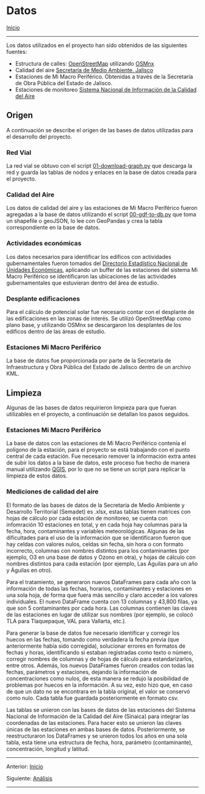 # Datos

[Inicio](../../README.MD)
***

Los datos utilizados en el proyecto han sido obtenidos de las siguientes fuentes:

+ Estructura de calles: [OpenStreetMap](https://openstreetmap.org) utilizando [OSMnx](https://github.com/gboeing/osmnx)
+ Calidad del aire [Secretaría de Medio Ambiente. Jalisco](https://semadet.jalisco.gob.mx/)
+ Estaciones de Mi Macro Periférico. Obtenidas a través de la Secretaría de Obra Pública del Estado de Jalisco.
+ Estaciones de monitoreo [Sistema Nacional de Información de la Calidad del Aire](https://sinaica.inecc.gob.mx/)

## Origen

A continuación se describe el origen de las bases de datos utilizadas para el desarrollo del proyecto.

### Red Vial

La red vial se obtuvo con el script [01-download-graph.py](../../scripts/01-download-graph.py) que descarga la red y guarda las tablas de nodos y enlaces en la base de datos creada para el proyecto.

### Calidad del Aire

Los datos de calidad del aire y las estaciones de Mi Macro Periférico fueron agregadas a la base de datos utilizando el script [00-gdf-to-db.py](../../scripts/00-gdf-to-db.py) que toma un shapefile o geoJSON, lo lee con GeoPandas y crea la tabla correspondiente en la base de datos.

### Actividades económicas

Los datos necesarios para identificar los edificos con actividades gubernamentales fueron tomados del [Directorio Estadístico Nacional de Unidades Económicas](https://www.inegi.org.mx/app/mapa/denue/), aplicando un buffer de las estaciones del sistema Mi Macro Periférico se identificaron las ubicaciones de las actividades gubernamentales que estuvieran dentro del área de estudio.

### Desplante edificaciones

Para el cálculo de potencial solar fue necesario contar con el desplante de las edificaciones en las zonas de interés. Se utilizó OpenStreetMap como plano base, y utilizando OSMnx se descargaron los desplantes de los edificos dentro de las áreas de estudio.

### Estaciones Mi Macro Periférico

La base de datos fue proporcionada por parte de la Secretaría de Infraestructura y Obra Pública del Estado de Jalisco dentro de un archivo KML.

## Limpieza

Algunas de las bases de datos requirieron limpieza para que fueran utilizables en el proyecto, a continuación se detallan los pasos seguidos.

### Estaciones Mi Macro Periférico

La base de datos con las estaciones de Mi Macro Periférico contenía el polígono de la estación, para el proyecto se está trabajando con el punto central de cada estación. Fue necesario remover la información extra antes de subir los datos a la base de datos, este proceso fue hecho de manera manual utilizando [QGIS](https://qgis.org), por lo que no se tiene un script para replicar la limpieza de estos datos.

### Mediciones de calidad del aire

El formato de las bases de datos de la Secretaría de Medio Ambiente y Desarrollo Territorial (Semadet) es .xlsx, estas tablas tienen matrices con hojas de cálculo por cada estación de monitoreo, se cuenta con infomración 10 estaciones en total, y en cada hoja hay columnas para la fecha, hora, contaminantes y variables meteorológicas. Algunas de las dificultades para el uso de la información que se identificaron fueron que hay celdas con valores nulos, celdas sin fecha, sin hora o con formato incorrecto, columnas con nombres distintos para los contaminantes (por ejemplo, O3 en una base de datos y Ozono en otra), y hojas de cálculo con nombres distintos para cada estación (por ejemplo, Las Águilas para un año y Águilas en otro). 

Para el tratamiento, se generaron nuevos DataFrames para cada año con la información de todas las fechas, horarios, contaminantes y estaciones en una sola hoja, de forma que fuera más sencillo y claro acceder a los valores individuales. El nuevo DataFrame cuenta con 13 columnas y 43,800 filas, ya que son 5 contaminantes por cada hora. Las columnas contienen las claves de las estaciones en lugar de utilizar sus nombres (por ejemplo, se colocó TLA para Tlaquepaque, VAL para Vallarta, etc.).

Para generar la base de datos fue necesario identificar y corregir los huecos en las fechas, tomando como verdadera la fecha previa (que anteriormente había sido corregida), solucionar errores en formatos de fechas y horas, identificando si estaban registradas como texto o número, corregir nombres de columnas y de hojas de cálculo para estandarizarlos, entre otros. Además, los nuevos DataFrames fueron creados con todas las fechas, parámetros y estaciones, dejando la información de concentraciones como nulos, de esta manera se redujo la posibilidad de problemas por huecos en la información. A su vez, esto hizo que, en caso de que un dato no se encontrara en la tabla original, el valor se conservó como nulo. Cada tabla fue guardada posteriormente en formato csv.

Las tablas se unieron con las bases de datos de las estaciones del Sistema Nacional de Información de la Calidad del Aire (Sinaica) para integrar las coordenadas de las estaciones. Para hacer esto se unieron las claves únicas de las estaciones en ambas bases de datos. Posteriormente, se reestructuraron los DataFrames y se unieron todos los años en una sola tabla, esta tiene una estructura de fecha, hora, parámetro (contaminante), concentración, longitud y latitud. 

***
Anterior: [Inicio](../../README.md)

Siguiente: [Análisis](analisis.md)
***